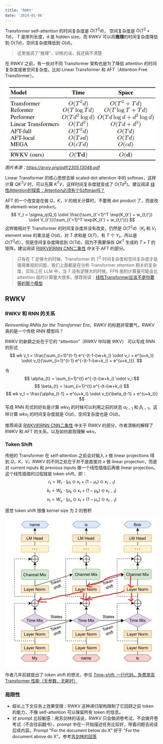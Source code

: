 ```yaml
---
title: 'RWKV'
date: '2024-01-06'
---
```


Transformer self-attention 的时间复杂度是 $O(T^2d)$， 空间复杂度是 $O(T^2 + Td)$， T 是序列长度，d 是 hidden size。而 RWKV 可以将**推理**的时间复杂度降低到 $O(Td)$，空间复杂度降低到 $O(d)$。
> 这里强调了“推理”，训练的话，我还搞不清楚

在 RWKV 之前，有一些对不同 Transformer 架构也是为了降低 attention 的时间复杂度或者空间复杂度。比如 Linear Transformer 和 AFT（Attention Free Transformer）。

![](/different_transformers.png)
*图片来源：https://arxiv.org/pdf/2305.13048.pdf*

Linear Transformer 的核心思想去掉 scaled-dot attention 中的 softmax，这样计算 $QK^TV$ 时，可以先算 $K^TV$，这样时间复杂度就变成了 $O(Td^2)$。建议阅读 [线性Attention的探索：Attention必须有个Softmax吗？](https://spaces.ac.cn/archives/7546)

AFT 的一个改变是在做 $Q$，$K$，$V$ 的相关计算时，不要用 dot product 了，而是改用 element-wise product。
$$
Y_t = \sigma_q(Q_t) \odot \frac{\sum_{t'=1}^T \exp(K_{t'} + w_{t,t'}) \odot V_{t'}}{\sum_{t'=1}^T \exp(K_{t'} + w_{t,t'})}
$$
这样做相对于 Transformer 的时间复杂度并没有改变，仍然是 $O(T^2d)$（$K_t$ 和 $V_t$ element wise 的乘法是 $O(d)$，对 $T$ 求和是 $O(T)$，有 $T$ 个 $Y_t$，所以是 $O(T^2d)$），但是空间复杂度降低到 $O(Td)$，因为不需要保存 $QK^T$ 生成的 $T \times T$ 的矩阵。建议阅读 [RWKV的RNN CNN二象性](https://zhuanlan.zhihu.com/p/614311961) 中关于 AFT 的部分。

> 只有在 $T$ 足够大的时候，Transformer 的 $T^2$ 时间复杂度和空间复杂度才是值得重视的问题，我们上面都是在分析 Transformer attention 相关的复杂度，实际上在 LLM 中，当 $T$ 没有足够大的时候，FFN 层的计算量可能会比 attention 层的计算量大很多。推荐阅读：[线性Transformer应该不是你要等的那个模型](https://spaces.ac.cn/archives/8610)

## RWKV
### RWKV 和 RNN 的关系
*Reinventing RNNs for the Transformer Era*，RWKV 的标题非常霸气，RWKV 真的是一个传统 RNN 模型吗？

RWKV 的新颖之处在于它的 “attention”（RWKV 中叫做 WKV） 可以写成 RNN 的形式
$$
wk v_t = \frac{\sum_{i=1}^{t-1} e^{-(t-1-i)w+k_i} \odot v_i + e^{u+k_t} \odot v_t}{\sum_{i=1}^{t-1} e^{-(t-1-i)w+k_i} + e^{u+k_t}}.
$$

令 
$$
\alpha_{t} = \sum_{i=1}^{t} e^{-(t-i)w+k_i} \odot v_i 
$$
$$
\beta_{t} = \sum_{i=1}^{t} e^{-(t-i)w+k_i}
$$
$$
wk v_t = \frac{\alpha_{t-1} + e^{u+k_t} \odot v_t}{\beta_{t-1} + e^{u+k_t}}
$$
写成 RNN 形式的好处是计算 $wk v_t$ 的时候可以利用之前的状态 $\alpha_{t-1}$ 和 $\beta_{t-1}$，这样计算 $wk v_t$ 的时间复杂度就是 $O(d)$，空间复杂度也是 $O(d)$。

推荐阅读 [RWKV的RNN CNN二象性](https://zhuanlan.zhihu.com/p/614311961) 中关于 RWKV 的部分，作者清晰的解释了 RWKV 和 AFT 的关系，以及如何直观理解 wkv。

### Token Shift
传统的 Transformer 在 self-attention 之前会对输入 $x$ 做 linear projections 得到 $Q$，$K$，$V$。RWKV 的不同之处在于并不是直接对 $x$ 做 linear projection，而是对 current inputs 和 previous inputs 做一个线性插值后再做 linear projection。这个线性插值的过程就是 token shift。即：
$$
r_t = W_{r} \cdot (\mu_r \odot x_t + (1 - \mu_r) \odot x_{t-1})
$$
$$
k_t = W_{k} \cdot (\mu_k \odot x_t + (1 - \mu_k) \odot x_{t-1})
$$
$$
v_t = W_{v} \cdot (\mu_v \odot x_t + (1 - \mu_v) \odot x_{t-1})
$$


感觉 token shift 很像 kernel size 为 2 的卷积

![](/token_shift.png)

作者几年前就提出了 token shift 的想法，参见 [Time-shift: 一行代码，免费提高 Transformer 性能（无参数，无耗时）](https://zhuanlan.zhihu.com/p/399480671)

### 局限性
* 超长上下文任务上效果受限：RWKV 这种递归架构限制了它回顾之前 token 的能力，不像 self-attention 可以保留所有 token 的信息。
* 对 prompt 比较敏感：用苏剑林的话说，RWKV 只会做闭卷考试，不会做开卷考试（不会往前翻书），prompt 中在一开始描述任务比较好，带着问题去阅读后续内容。Prompt "For the document below do X" 好于 "For the document above do X"。参考[苏剑林的回答](https://www.zhihu.com/question/602564718/answer/3062973388)
